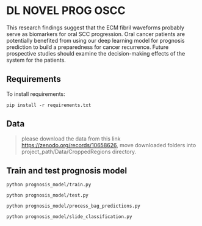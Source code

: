 #  DL NOVEL PROG OSCC

This research findings suggest that the ECM fibril waveforms probably serve as biomarkers for oral SCC progression. Oral cancer patients are potentially benefited from using our deep learning model for prognosis prediction to build a preparedness for cancer recurrence. Future prospective studies should examine the decision-making effects of the system for the patients.

## Requirements

To install requirements:

```setup
pip install -r requirements.txt
```

## Data

> please download the data from this link https://zenodo.org/records/10658626, move downloaded folders into project_path/Data/CroppedRegions directory.


## Train and test prognosis model

```train
python prognosis_model/train.py
```

```test
python prognosis_model/test.py
```

```process predictions
python prognosis_model/process_bag_predictions.py
```


```get ROC
python prognosis_model/slide_classification.py
```

